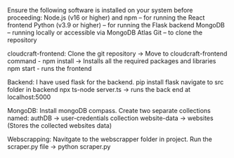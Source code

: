 Ensure the following software is installed on your system before proceeding:
Node.js (v16 or higher) and npm – for running the React frontend
Python (v3.9 or higher) – for running the Flask backend
MongoDB – running locally or accessible via MongoDB Atlas
Git – to clone the repository

cloudcraft-frontend:
  Clone the git repository -> Move to cloudcraft-frontend 
  command - npm install -> Installs all the required packages and libraries 
  npm start - runs the frontend 

Backend: 
  I have used flask for the backend.
  pip install flask
  navigate to src folder in backend
  npx ts-node server.ts -> runs the back end at localhost:5000

MongoDB:
  Install mongoDB compass.
  Create two separate collections named:
  authDB -> user-credentials collection
  website-data -> websites (Stores the collected websites data)

Webscrapping:
  Navitgate to the webscrapper folder in project. 
  Run the scraper.py file -> python scraper.py
  
  
